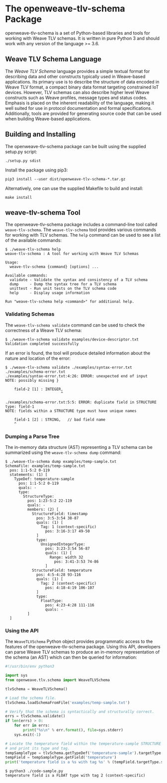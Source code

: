 # The openweave-tlv-schema Package

openweave-tlv-schema is a set of Python-based libraries and tools for working with Weave TLV schemas.
It is written in pure Python 3 and should work with any version of the language >= 3.6.


## Weave TLV Schema Language

The _Weave TLV Schema_ language provides a simple textual format for describing data and other
constructs typically used in Weave-based applications. Its primary use is to describe the
structure of data encoded in Weave TLV format, a compact binary data format targeting
constrained IoT devices.  However, TLV schemas can also describe higher level Weave constructs
such as Weave profiles, message types and status codes.  Emphasis is placed on the
inherent readability of the language, making it well suited for use in protocol documentation
and formal specifications.  Additionally, tools are provided for generating source code that
can be used when building Weave-based applications.


## Building and Installing

The openweave-tlv-schema package can be built using the supplied setup.py script:

    ./setup.py sdist
    
Install the package using pip3:

    pip3 install --user dist/openweave-tlv-schema-*.tar.gz
    
Alternatively, one can use the supplied Makefile to build and install:

    make install
    

## weave-tlv-schema Tool

The openweave-tlv-schema package includes a command-line tool called `weave-tlv-schema`.  The
`weave-tlv-schema` tool provides various commands for working with TLV schemas.  The `help`
command can be used to see a list of the available commands:

    $ ./weave-tlv-schema help
    weave-tlv-schema : A tool for working with Weave TLV Schemas
    
    Usage:
      weave-tlv-schema {command} [options] ...
    
    Available commands:
      validate - Validate the syntax and consistency of a TLV schema
      dump     - Dump the syntax tree for a TLV schema
      unittest - Run unit tests on the TLV schema code
      help     - Display usage information
    
    Run "weave-tlv-schema help <command>" for additional help.


### Validating Schemas

The `weave-tlv-schema validate` command can be used to check the correctness of a Weave TLV
schema:

    $ ./weave-tlv-schema validate examples/device-descriptor.txt 
    Validation completed successfully

If an error is found, the tool will produce detailed information about the nature and
location of the error:

    $ ./weave-tlv-schema validate ./examples/syntax-error.txt ./examples/schema-error.txt 
    ./examples/syntax-error.txt:4:26: ERROR: unexpected end of input
    NOTE: possibly missing }
    
        field-2 [1] : INTEGER,
                             ^
    
    ./examples/schema-error.txt:5:5: ERROR: duplicate field in STRUCTURE type: field-1
    NOTE: fields within a STRUCTURE type must have unique names
    
        field-1 [2] : STRING,   // bad field name
        ^


### Dumping a Parse Tree

The in-memory data structure (AST) representing a TLV schema can be summarized using the `weave-tlv-schema dump` command: 

    $ ./weave-tlv-schema dump examples/temp-sample.txt 
    SchemaFile: examples/temp-sample.txt
      pos: 1:1-5:2 0-119
      statements: (1) [
        TypeDef: temperature-sample
          pos: 1:1-5:2 0-119
          quals: -
          type:
            StructureType:
              pos: 1:23-5:2 22-119
              quals: -
              members: (2) [
                StructureField: timestamp
                  pos: 3:5-3:54 38-87
                  quals: (1) [
                    Tag: 1 (context-specific)
                      pos: 3:16-3:17 49-50
                  ]
                  type:
                    UnsignedIntegerType:
                      pos: 3:23-3:54 56-87
                      quals: (1) [
                        Range: width 32
                          pos: 3:41-3:53 74-86
                      ]
                StructureField: temperature
                  pos: 4:5-4:28 93-116
                  quals: (1) [
                    Tag: 2 (context-specific)
                      pos: 4:18-4:19 106-107
                  ]
                  type:
                    FloatType:
                      pos: 4:23-4:28 111-116
                      quals: -
              ]
      ]

### Using the API

The `WeaveTLVSchema` Python object provides programmatic access to the features of the openweave-tlv-schema package.
Using this API, developers can parse Weave TLV schemas to produce an in-memory representation of the schema (an AST)
which can then be queried for information:

```python
#!/usr/bin/env python3

import sys
from openweave.tlv.schema import WeaveTLVSchema

tlvSchema = WeaveTLVSchema()

# Load the schema file.
tlvSchema.loadSchemaFromFile('examples/temp-sample.txt')

# Verify that the schema is syntactically and structurally correct.
errs = tlvSchema.validate()
if len(errs) > 0:
    for err in errs:
        print("%s\n" % err.format(), file=sys.stderr)
    sys.exit(-1)

# Locate the temperature field within the temperature-sample STRUCTURE
# and print its type and tag.
tempSampleType = tlvSchema.getTypeDef('temperature-sample').targetType
tempField = tempSampleType.getField('temperature')
print('temperature field is a %s with tag %s' % (tempField.targetType.schemaConstruct, tempField.tag))
```

    $ python3 ./code-sample.py 
    temperature field is a FLOAT type with tag 2 (context-specific)

